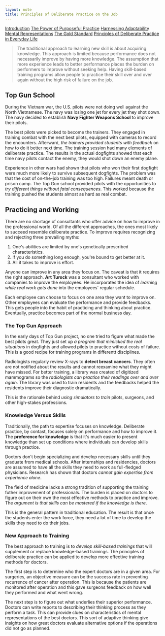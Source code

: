 ```yaml
---
layout: note
title: Principles of Deliberate Practice on the Job
---
```


[Introduction](0-introduction.html)
[The Power of Purposeful Practice](1-the-power-of-purposeful-practice.html)
[Harnessing Adaptability](2-harnessing-adaptability.html)
[Mental Representations](3-mental-representations.html)
[The Gold Standard](4-the-gold-standard.html)
[Principles of Deliberate Practice in Everyday Life](6-principles-of-deliberate-practice-in-everyday-life.html)

> The traditional approach to learning new skill is about acquiring knowledge. This approach is limited because performance does not necessarily improve by having more knowledge. The assumption that more experience leads to better performance places the burden on performers to improve without seeking help. Having skill-based training programs allow people to practice their skill over and over again without the high risk of failure on the job.

## Top Gun School

During the Vietnam war, the U.S. pilots were not doing well against the North Vietnamese. The navy was losing one jet for every jet they shot down. The navy decided to establish **Navy Fighter Weapons School** to improve their pilots.

The best pilots were picked to become the trainers. They engaged in training combat with the next best pilots, equipped with cameras to record the encounters. Afterward, *the trainers provided students with feedback* on how to do it better next time. The training session had many elements of deliberate practice. The results in the actual dogfights showed that each time navy pilots contact the enemy, they would shot down an enemy plane.

Experience in other wars had shown that pilots who won their first dogfight were much more likely to survive subsequent dogfights. The problem was that the cost of on-the-job training was too high. Failures meant death or prison camp. The Top Gun school provided pilots with the opportunities to *try different things without fatal consequences*. This worked because the training pushed the students almost as hard as real combat.

## Practicing and Working

There are no shortage of consultants who offer advice on how to improve in the professional world. Of all the different approaches, the ones most likely to succeed resemble deliberate practice. To improve requires recognizing and rejecting three prevailing myths:

1. One's abilities are limited by one's genetically prescribed characteristics.
2. If you do something long enough, you're bound to get better at it.
3. All it takes to improve is effort.

Anyone can improve in any area they focus on. The caveat is that it requires the right approach. **Art Turock** was a consultant who worked with companies to improve the employees. He incorporates the idea of *learning while real work gets done* into the employees' regular schedule.

Each employee can choose to focus on one area they want to improve on. Other employees can evaluate the performance and provide feedbacks. This gets people into the habit of practicing and thinking about practice. Eventually, practice becomes part of the normal business day.

### The Top Gun Approach

In the early days of Top Gun project, no one tried to figure what made the best pilots great. They just set up *a program that mimicked the real situations* in dogfights and allowed pilots to practice without costs of failure. This is a good recipe for training programs in differentt disciplines.

Radiologists regularly review X-rays to **detect breast cancers**. They often are not notified about the results and cannot reexamine what they might have missed. For better training, a library was created of digitized mammograms so the *radiologists can practice their readings over and over again*. The library was used to train residents and the feedbacks helped the residents improve their diagnostic dramatically.

This is the rationale behind *using simulators to train* pilots, surgeons, and other high-stakes professions.

### Knowledge Versus Skills

Traditionally, the path to expertise focuses on knowledge. Deliberate practice, by contast, focuses solely on performance and how to improve it. The **preference for knowledge** is that it's much easier to present knowledge than set up conditions where individuals can develop skills through practice.

Doctors don't begin specializing and develop necessary skills until they graduate from medical schools. After internships and residencies, doctors are assumed to have all the skills they need to work as full-fledged physicians. Research has shown that doctors *cannot gain expertise from experience alone*.

The field of medicine lacks a strong tradition of supporting the training futher improvement of professionals. The burden is placed on doctors to figure out on their own the most effective methods to practice and improve. The *argument is that skills can be mastered if the knowledge is there*.

This is the general pattern in traditional education. The result is that once the students enter the work force, they need a lot of time to develop the skills they need to do their jobs. 

### New Approach to Training

The best approach to training is to *develop skill-based trainings* that will supplement or replace knowledge-based trainings. The principles of deliberate practice can be applied to develop more effective training methods for doctors.

The first step is to determine who the expert doctors are in a given area. For surgeries, an objective measure can be the success rate in preventing recurrence of cancer after operation. This is because the patients are monitored after operation and this gave surgeons feedback on how well they performed and what went wrong.

The next step is to figure out what underlies their superior performance. Doctors can write reports to describing their thinking process as they perform a task. This can provide clues on characteristics of mental representations of the best doctors. This sort of adaptive thinking give insights on how great doctors evaluate alternative options if the operations did not go as planned.